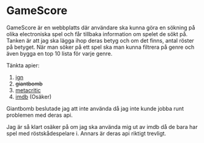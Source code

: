 GameScore
================

GameScore är en webbplatts där användare ska kunna göra en sökning på olika electroniska spel och får tillbaka information om spelet de sökt på. Tanken är att jag ska lägga ihop deras betyg och om det finns, antal röster på betyget. När man söker
på ett spel ska man kunna filtrera på genre och även bygga en top 10 lista för varje genre. 

Tänkta apier:

1. [ign](http://se.ign.com/)
2. ~~giantbomb~~
3. [metacritic](http://www.metacritic.com/)
4. [imdb](http://www.imdb.com/) (Osäker)

Giantbomb beslutade jag att inte använda då jag inte kunde jobba runt problemen med deras api. 

Jag är så klart osäker på om jag ska använda mig ut av imdb då de bara har spel med röstskådespelare i. Annars är deras api riktigt trevligt.
